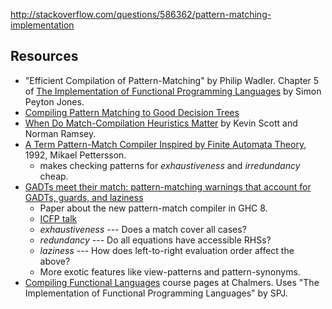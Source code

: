 
http://stackoverflow.com/questions/586362/pattern-matching-implementation

## Resources

  - "Efficient Compilation of Pattern-Matching" by Philip Wadler. Chapter 5 of [The Implementation of Functional Programming Languages](https://www.microsoft.com/en-us/research/publication/the-implementation-of-functional-programming-languages/) by Simon Peyton Jones.
  - [Compiling Pattern Matching to Good Decision Trees](http://pauillac.inria.fr/~maranget/papers/ml05e-maranget.pdf)
  - [When Do Match-Compilation Heuristics Matter](http://www.cs.tufts.edu/~nr/pubs/match-abstract.html) by Kevin Scott and Norman Ramsey.
  - [A Term Pattern-Match Compiler Inspired by Finite Automata Theory](https://www.classes.cs.uchicago.edu/archive/2011/spring/22620-1/papers/pettersson92.pdf), 1992, Mikael Pettersson.
    - makes checking patterns for _exhaustiveness_ and _irredundancy_ cheap.
  - [GADTs meet their match: pattern-matching warnings that account for GADTs, guards, and laziness](https://www.microsoft.com/en-us/research/wp-content/uploads/2016/08/gadtpm-acm.pdf)
    - Paper about the new pattern-match compiler in GHC 8.
    - [ICFP talk](https://youtu.be/AFSLMTgoClI)
    - _exhaustiveness_ --- Does a match cover all cases?
    - _redundancy_ --- Do all equations have accessible RHSs?
    - _laziness_ --- How does left-to-right evaluation order affect the above?
    - More exotic features like view-patterns and pattern-synonyms.
  - [Compiling Functional Languages](http://www.cse.chalmers.se/edu/year/2011/course/CompFun/) course pages at Chalmers. Uses "The Implementation of Functional Programming Languages" by SPJ.
